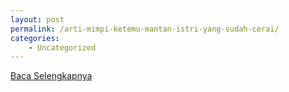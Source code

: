 ```yaml
---
layout: post
permalink: /arti-mimpi-ketemu-mantan-istri-yang-sudah-cerai/
categories:
    - Uncategorized
---
```


[Baca Selengkapnya](/09)